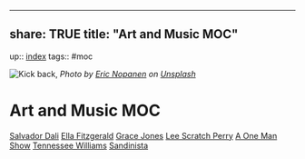 


---
share: TRUE
title: "Art and Music MOC"
---
up:: [index](index)
tags:: #moc 

![Kick back,](https://images.unsplash.com/photo-1487180144351-b8472da7d491?crop=entropy&cs=tinysrgb&fit=max&fm=jpg&ixid=MnwzNjAwOTd8MHwxfHNlYXJjaHwzfHxhcnQlMjBhbmQlMjBtdXNpY3xlbnwwfDB8fHwxNjY4NDYzMTgx&ixlib=rb-4.0.3&q=80&w=1080)
*Photo by [Eric Nopanen](https://unsplash.com/@rexcuando?utm_source=Obsidian%20Image%20Inserter%20Plugin&utm_medium=referral) on [Unsplash](https://unsplash.com/?utm_source=Obsidian%20Image%20Inserter%20Plugin&utm_medium=referral)*


# Art and Music MOC

[Salvador Dali](Salvador%20Dali)
[Ella Fitzgerald](Ella%20Fitzgerald)
[Grace Jones](Grace%20Jones)
[Lee Scratch Perry](Lee%20Scratch%20Perry)
[A One Man Show](A%20One%20Man%20Show)
[Tennessee Williams](Tennessee%20Williams)
[Sandinista](Sandinista)







